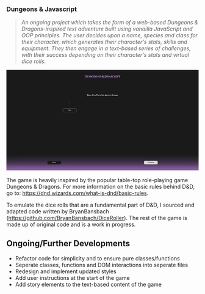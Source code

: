 ### Dungeons & Javascript

> _An ongoing project which takes the form of a web-based Dungeons & Dragons-inspired text adventure built using vanailla JavaScript and OOP principles. The user decides upon a name, species and class for their character, which generates their character's stats, skills and equipment. They then engage in a text-based series of challenges, with their success depending on their character's stats and virtual dice rolls._<br>

<p align="center">
  <img src="./dungeons-and-js-gif.gif" alt="game stats gif">
</p>

The game is heavily inspired by the popular table-top role-playing game Dungeons & Dragons. For more information on the basic rules behind D&D, go to: https://dnd.wizards.com/what-is-dnd/basic-rules.

To emulate the dice rolls that are a fundamental part of D&D, I sourced and adapted code written by BryanBansbach (https://github.com/BryanBansbach/DiceRoller). The rest of the game is made up of original code and is a work in progress.

## Ongoing/Further Developments

- Refactor code for simplicity and to ensure pure classes/functions
- Seperate classes, functions and DOM interactions into seperate files
- Redesign and implement updated styles
- Add user instructions at the start of the game
- Add story elements to the text-based content of the game

